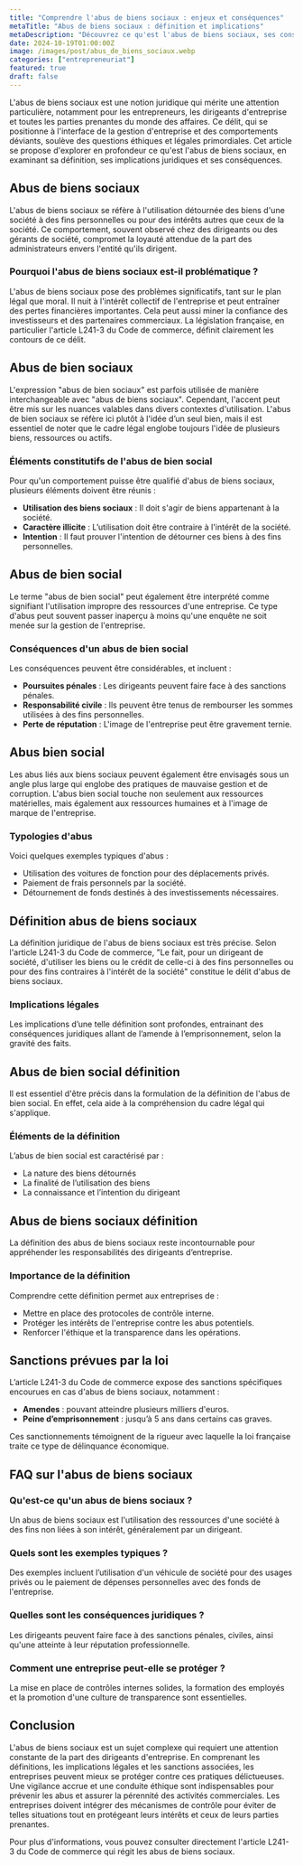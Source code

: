 ```yaml
---
title: "Comprendre l'abus de biens sociaux : enjeux et conséquences"
metaTitle: "Abus de biens sociaux : définition et implications"
metaDescription: "Découvrez ce qu'est l'abus de biens sociaux, ses conséquences et la loi applicable."
date: 2024-10-19T01:00:00Z
image: /images/post/abus_de_biens_sociaux.webp
categories: ["entrepreneuriat"]
featured: true
draft: false
---
```


L'abus de biens sociaux est une notion juridique qui mérite une attention particulière, notamment pour les entrepreneurs, les dirigeants d'entreprise et toutes les parties prenantes du monde des affaires. Ce délit, qui se positionne à l'interface de la gestion d'entreprise et des comportements déviants, soulève des questions éthiques et légales primordiales. Cet article se propose d'explorer en profondeur ce qu'est l'abus de biens sociaux, en examinant sa définition, ses implications juridiques et ses conséquences.

## Abus de biens sociaux

L'abus de biens sociaux se réfère à l'utilisation détournée des biens d'une société à des fins personnelles ou pour des intérêts autres que ceux de la société. Ce comportement, souvent observé chez des dirigeants ou des gérants de société, compromet la loyauté attendue de la part des administrateurs envers l'entité qu'ils dirigent.

### Pourquoi l'abus de biens sociaux est-il problématique ?

L'abus de biens sociaux pose des problèmes significatifs, tant sur le plan légal que moral. Il nuit à l'intérêt collectif de l'entreprise et peut entraîner des pertes financières importantes. Cela peut aussi miner la confiance des investisseurs et des partenaires commerciaux. La législation française, en particulier l'article L241-3 du Code de commerce, définit clairement les contours de ce délit.

## Abus de bien sociaux

L'expression "abus de bien sociaux" est parfois utilisée de manière interchangeable avec "abus de biens sociaux". Cependant, l'accent peut être mis sur les nuances valables dans divers contextes d'utilisation. L'abus de bien sociaux se réfère ici plutôt à l'idée d’un seul bien, mais il est essentiel de noter que le cadre légal englobe toujours l'idée de plusieurs biens, ressources ou actifs.

### Éléments constitutifs de l'abus de bien social

Pour qu'un comportement puisse être qualifié d'abus de biens sociaux, plusieurs éléments doivent être réunis :

- **Utilisation des biens sociaux** : Il doit s'agir de biens appartenant à la société.
- **Caractère illicite** : L’utilisation doit être contraire à l'intérêt de la société.
- **Intention** : Il faut prouver l'intention de détourner ces biens à des fins personnelles.

## Abus de bien social

Le terme "abus de bien social" peut également être interprété comme signifiant l'utilisation impropre des ressources d'une entreprise. Ce type d'abus peut souvent passer inaperçu à moins qu'une enquête ne soit menée sur la gestion de l'entreprise.

### Conséquences d'un abus de bien social

Les conséquences peuvent être considérables, et incluent :

- **Poursuites pénales** : Les dirigeants peuvent faire face à des sanctions pénales.
- **Responsabilité civile** : Ils peuvent être tenus de rembourser les sommes utilisées à des fins personnelles.
- **Perte de réputation** : L'image de l'entreprise peut être gravement ternie.

## Abus bien social

Les abus liés aux biens sociaux peuvent également être envisagés sous un angle plus large qui englobe des pratiques de mauvaise gestion et de corruption. L'abus bien social touche non seulement aux ressources matérielles, mais également aux ressources humaines et à l'image de marque de l'entreprise.

### Typologies d'abus

Voici quelques exemples typiques d'abus :

- Utilisation des voitures de fonction pour des déplacements privés.
- Paiement de frais personnels par la société.
- Détournement de fonds destinés à des investissements nécessaires.

## Définition abus de biens sociaux

La définition juridique de l'abus de biens sociaux est très précise. Selon l'article L241-3 du Code de commerce, "Le fait, pour un dirigeant de société, d'utiliser les biens ou le crédit de celle-ci à des fins personnelles ou pour des fins contraires à l'intérêt de la société" constitue le délit d'abus de biens sociaux.

### Implications légales

Les implications d’une telle définition sont profondes, entrainant des conséquences juridiques allant de l’amende à l’emprisonnement, selon la gravité des faits.

## Abus de bien social définition

Il est essentiel d'être précis dans la formulation de la définition de l'abus de bien social. En effet, cela aide à la compréhension du cadre légal qui s'applique.

### Éléments de la définition

L’abus de bien social est caractérisé par :
- La nature des biens détournés
- La finalité de l’utilisation des biens
- La connaissance et l’intention du dirigeant

## Abus de biens sociaux définition

La définition des abus de biens sociaux reste incontournable pour appréhender les responsabilités des dirigeants d’entreprise.

### Importance de la définition

Comprendre cette définition permet aux entreprises de :

- Mettre en place des protocoles de contrôle interne.
- Protéger les intérêts de l'entreprise contre les abus potentiels.
- Renforcer l'éthique et la transparence dans les opérations.

## Sanctions prévues par la loi

L’article L241-3 du Code de commerce expose des sanctions spécifiques encourues en cas d'abus de biens sociaux, notamment :

- **Amendes** : pouvant atteindre plusieurs milliers d'euros.
- **Peine d’emprisonnement** : jusqu’à 5 ans dans certains cas graves.
  
Ces sanctionnements témoignent de la rigueur avec laquelle la loi française traite ce type de délinquance économique.

## FAQ sur l'abus de biens sociaux

### Qu'est-ce qu'un abus de biens sociaux ?
Un abus de biens sociaux est l'utilisation des ressources d'une société à des fins non liées à son intérêt, généralement par un dirigeant.

### Quels sont les exemples typiques ?
Des exemples incluent l’utilisation d'un véhicule de société pour des usages privés ou le paiement de dépenses personnelles avec des fonds de l'entreprise.

### Quelles sont les conséquences juridiques ?
Les dirigeants peuvent faire face à des sanctions pénales, civiles, ainsi qu'une atteinte à leur réputation professionnelle.

### Comment une entreprise peut-elle se protéger ?
La mise en place de contrôles internes solides, la formation des employés et la promotion d'une culture de transparence sont essentielles.

## Conclusion

L'abus de biens sociaux est un sujet complexe qui requiert une attention constante de la part des dirigeants d'entreprise. En comprenant les définitions, les implications légales et les sanctions associées, les entreprises peuvent mieux se protéger contre ces pratiques délictueuses. Une vigilance accrue et une conduite éthique sont indispensables pour prévenir les abus et assurer la pérennité des activités commerciales. Les entreprises doivent intégrer des mécanismes de contrôle pour éviter de telles situations tout en protégeant leurs intérêts et ceux de leurs parties prenantes.

Pour plus d'informations, vous pouvez consulter directement l'article L241-3 du Code de commerce qui régit les abus de biens sociaux.